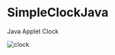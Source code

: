 # SimpleClockJava
Java Applet Clock


![clock](https://user-images.githubusercontent.com/63661281/130705693-f729b2b7-642a-4a90-84c1-e1efcf4a75fa.png)
